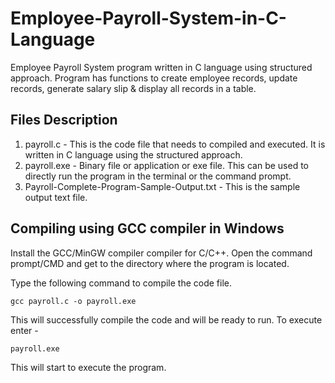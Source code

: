 # Employee-Payroll-System-in-C-Language
Employee Payroll System program written in C language using structured approach. Program has functions to create employee records, update records, generate salary slip &amp; display all records in a table.

## Files Description

1. payroll.c - This is the code file that needs to compiled and executed. It is written in C language using the structured approach.
2. payroll.exe - Binary file or application or exe file. This can be used to directly run the program in the terminal or the command prompt.
3. Payroll-Complete-Program-Sample-Output.txt - This is the sample output text file.

## Compiling using GCC compiler in Windows

Install the GCC/MinGW compiler compiler for C/C++.
Open the command prompt/CMD and get to the directory where the program is located.

Type the following command to compile the code file.

```
gcc payroll.c -o payroll.exe
```

This will successfully compile the code and will be ready to run. To execute enter -

```
payroll.exe
```

This will start to execute the program.
